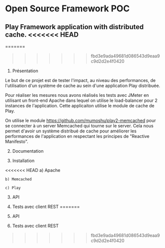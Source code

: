 Open Source Framework POC
===========

Play Framework application with distributed cache.
<<<<<<< HEAD
-----------
=======
>>>>>>> fbd3e9ada49681d086543d9eaa9c9d2d2e4f0420

1) Présentation
  
  Le but de ce projet est de tester l'impact, au niveau des performances, de l'utilisation d'un système de cache au sein d'une application Play distribuée. 
  
  Pour réaliser les mesures nous avons réalisés les tests avec JMeter en utilisant un front-end Apache dans lequel on utilise le load-balancer pour 2 instances de l'application. Cette applicaiton utilise le module de cache de Play. 
  
  On utilise le module https://github.com/mumoshu/play2-memcached pour se connecter à un server Memcached qui tourne sur le server. Cela nous permet d'avoir un système distribué de cache pour améliorer les performances de l'application en respectant les principes de "Reactive Manifesto".

2) Documentation

3) Installation

<<<<<<< HEAD
	a) Apache
	
	b) Memcached
	
	c) Play
	

3) API

4) Tests avec client REST
=======
3) API

4) Tests avec client REST

>>>>>>> fbd3e9ada49681d086543d9eaa9c9d2d2e4f0420
